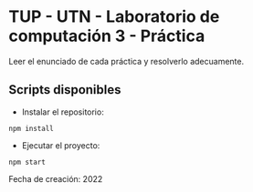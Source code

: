 # TUP - UTN - Laboratorio de computación 3 - Práctica

Leer el enunciado de cada práctica y resolverlo adecuamente.

## Scripts disponibles

- Instalar el repositorio:

`npm install`


- Ejecutar el proyecto:

`npm start`

Fecha de creación: 2022
